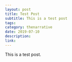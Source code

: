 ```yaml
---
layout: post
title: Test Post
subtitle: This is a test post
tags:
category: thenarrative
date: 2019-07-10
description:
link:
---
```

This is a test post.
